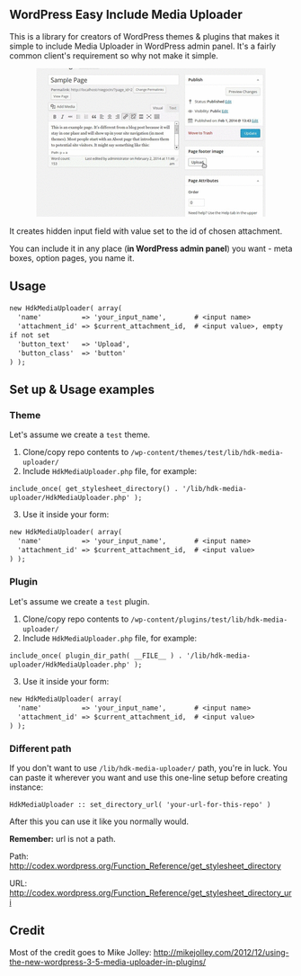## WordPress Easy Include Media Uploader 

This is a library for creators of WordPress themes & plugins that makes it simple
to include Media Uploader in WordPress admin panel.
It's a fairly common client's requirement so why not make it simple.

<p align="center">
  <img src="https://github.com/hodak/hdk-media-uploader/raw/master/demo.gif" alt="Demo gif" title="Demo" />
</p>


It creates hidden input field with value set to the id of chosen attachment.

You can include it in any place (**in WordPress admin panel**) you want - meta boxes, option pages, you name it.

## Usage
```
new HdkMediaUploader( array(
  'name'          => 'your_input_name',       # <input name>
  'attachment_id' => $current_attachment_id,  # <input value>, empty if not set
  'button_text'   => 'Upload',
  'button_class'  => 'button'
) );
```

## Set up & Usage examples
### Theme
Let's assume we create a `test` theme.

1. Clone/copy repo contents to `/wp-content/themes/test/lib/hdk-media-uploader/`
2. Include `HdkMediaUploader.php` file, for example:

  ```
  include_once( get_stylesheet_directory() . '/lib/hdk-media-uploader/HdkMediaUploader.php' );
  ```
  
3. Use it inside your form:

  ```
  new HdkMediaUploader( array(
    'name'          => 'your_input_name',       # <input name>
    'attachment_id' => $current_attachment_id,  # <input value>
  ) );
  ```
  
### Plugin
Let's assume we create a `test` plugin.

1. Clone/copy repo contents to `/wp-content/plugins/test/lib/hdk-media-uploader/`
2. Include `HdkMediaUploader.php` file, for example:

  ```
  include_once( plugin_dir_path( __FILE__ ) . '/lib/hdk-media-uploader/HdkMediaUploader.php' );
  ```

3. Use it inside your form:

  ```
  new HdkMediaUploader( array(
    'name'          => 'your_input_name',       # <input name>
    'attachment_id' => $current_attachment_id,  # <input value>
  ) );
  ```
  
### Different path
If you don't want to use `/lib/hdk-media-uploader/` path, you're in luck. You can paste it wherever you want and use this one-line setup before creating instance:

```
HdkMediaUploader :: set_directory_url( 'your-url-for-this-repo' )
```

After this you can use it like you normally would.


**Remember:** url is not a path.

Path: http://codex.wordpress.org/Function_Reference/get_stylesheet_directory

URL: http://codex.wordpress.org/Function_Reference/get_stylesheet_directory_uri

## Credit
Most of the credit goes to Mike Jolley: http://mikejolley.com/2012/12/using-the-new-wordpress-3-5-media-uploader-in-plugins/
